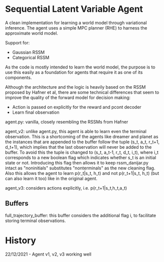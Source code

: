 # Sequential Latent Variable Agent

A clean implementation for learning a world model through variational inference. The agent uses a simple MPC planner (RHE) to harness the approximate world model.

Support for:

- Gaussian RSSM
- Categorical RSSM

As the code is mostly intended to learn the world model, the purpose is to use this easily as a foundation for agents that require it as one of its components.

Although the architecture and the logic is heavily based on the RSSM proposed by Hafner et al, there are some technical differences that seem to improve the quality of the forward model for decision making:

- Action is passed on explicitly for the reward and pcont decoder
- Learn final observation


agent.py: vanilla, closely resembling the RSSMs from Hafner

agent_v2: unlike agent.py, this agent is able to learn even the terminal observation. This is a shortcoming of the agents like dreamer and planet as the instances that are appended to the buffer follow the tuple (s_t, a_t, r_t+1, d_t+1), which implies that the last observation will never be added to the buffer. To avoid this the tuple is changed to (s_t, a_t-1, r_t, d_t, i_t), where i_t corresponds to a new boolean flag which indicates whether s_t is an initial state or not. Introducing this flag then allows it to keep rssm_danijar.py intact as "noninitials" substitutes "nonterminals" as the new cleaning flag. Also this allows the agent to learn p(r_t|s_t, h_t) and not p(r_t+1|s_t, h_t) (but can also learn it too) like in the original agent.

agent_v3: considers actions explicitly, i.e. p(r_t+1|s_t,h_t,a_t)

## Buffers

full_trajectory_buffer: this buffer considers the additional flag i, to facilitate storing terminal observations.

# History

22/12/2021 - Agent v1, v2, v3 working well